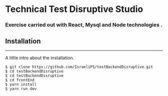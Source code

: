 # Technical Test Disruptive Studio

### Exercise carried out with React, Mysql and Node technologies .

## Installation

---

A little intro about the installation.

```
$ git clone https://github.com/IsraeliPS/testBackendDisruptive.git
$ cd testBackendDisruptive
$ cd testBackendDisruptive
$ cd frontEnd
$ yarn install
$ yarn run dev
```
